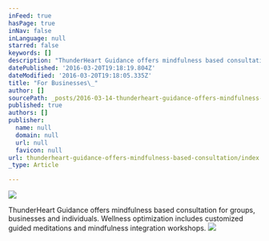 ```yaml
---
inFeed: true
hasPage: true
inNav: false
inLanguage: null
starred: false
keywords: []
description: "ThunderHeart Guidance offers mindfulness based consultation for groups, businesses and individuals. Wellness optimization includes customized guided meditations and mindfulness integration workshops.\_"
datePublished: '2016-03-20T19:18:19.804Z'
dateModified: '2016-03-20T19:18:05.335Z'
title: "For Businesses\_"
author: []
sourcePath: _posts/2016-03-14-thunderheart-guidance-offers-mindfulness-based-consultation.md
published: true
authors: []
publisher:
  name: null
  domain: null
  url: null
  favicon: null
url: thunderheart-guidance-offers-mindfulness-based-consultation/index.html
_type: Article

---
```

![](https://the-grid-user-content.s3-us-west-2.amazonaws.com/fff1c8de-cca4-48ca-89ea-f5fff97f665f.png)

ThunderHeart Guidance offers mindfulness based consultation for groups, businesses and individuals. Wellness optimization includes customized guided meditations and mindfulness integration workshops. ![](https://the-grid-user-content.s3-us-west-2.amazonaws.com/827c08b9-8d43-4ac1-8307-b8bcc2d9b092.jpg)